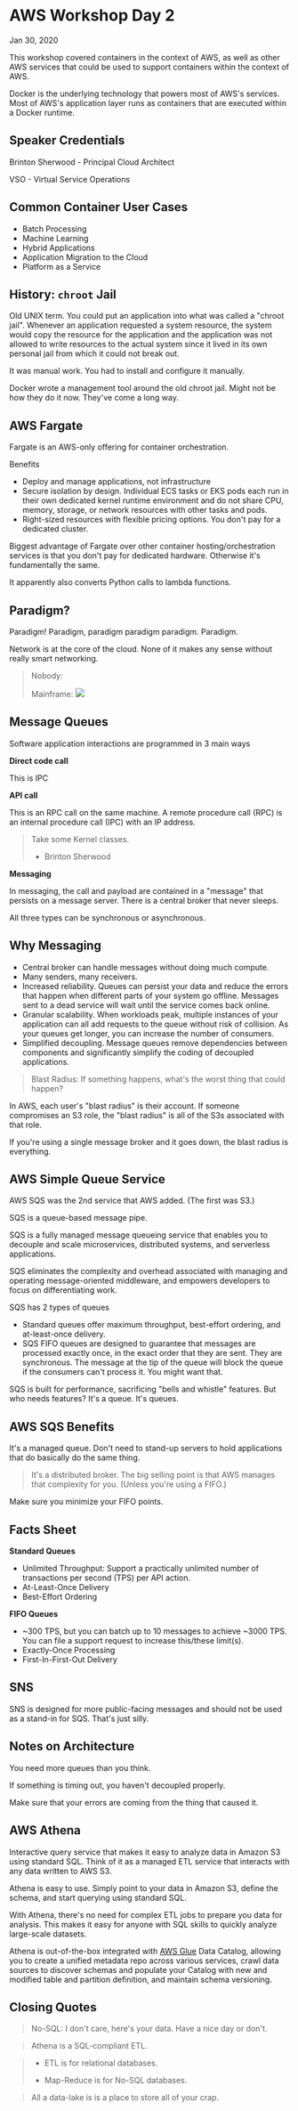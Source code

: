 # AWS Workshop Day 2

Jan 30, 2020

This workshop covered containers in the context of AWS, as well as other AWS services that could be used to support containers within the context of AWS.

Docker is the underlying technology that powers most of AWS's services. Most of AWS's application layer runs as containers that are executed within a Docker runtime.

## Speaker Credentials

Brinton Sherwood - Principal Cloud Architect

VSO - Virtual Service Operations

## Common Container User Cases

- Batch Processing
- Machine Learning
- Hybrid Applications
- Application Migration to the Cloud
- Platform as a Service

## History: `chroot` Jail

Old UNIX term. You could put an application into what was called a "chroot jail". Whenever an application requested a system resource, the system would copy the resource for the application and the application was not allowed to write resources to the actual system since it lived in its own personal jail from which it could not break out.

It was manual work. You had to install and configure it manually.

Docker wrote a management tool around the old chroot jail. Might not be how they do it now. They've come a long way.

## AWS Fargate

Fargate is an AWS-only offering for container orchestration.

Benefits

- Deploy and manage applications, not infrastructure
- Secure isolation by design. Individual ECS tasks or EKS pods each run in their own dedicated kernel runtime environment and do not share CPU, memory, storage, or network resources with other tasks and pods.
- Right-sized resources with flexible pricing options. You don't pay for a dedicated cluster.

Biggest advantage of Fargate over other container hosting/orchestration services is that you don't pay for dedicated hardware. Otherwise it's fundamentally the same.

It apparently also converts Python calls to lambda functions.

## Paradigm?

Paradigm! Paradigm, paradigm paradigm paradigm. Paradigm.

Network is at the core of the cloud. None of it makes any sense without really smart networking.

> Nobody:
>
> Mainframe:
> ![](bender-im-back-baby.jpg)

## Message Queues

Software application interactions are programmed in 3 main ways

**Direct code call**

This is IPC

**API call**

This is an RPC call on the same machine. A remote procedure call (RPC) is an internal procedure call (IPC) with an IP address.

> Take some Kernel classes.
> 
> - Brinton Sherwood

**Messaging**

In messaging, the call and payload are contained in a "message" that persists on a message server. There is a central broker that never sleeps.

All three types can be synchronous or asynchronous.

## Why Messaging

- Central broker can handle messages without doing much compute.
- Many senders, many receivers.
- Increased reliability. Queues can persist your data and reduce the errors that happen when different parts of your system go offline. Messages sent to a dead service will wait until the service comes back online.
- Granular scalability. When workloads peak, multiple instances of your application can all add requests to the queue without risk of collision. As your queues get longer, you can increase the number of consumers.
- Simplified decoupling. Message queues remove dependencies between components and significantly simplify the coding of decoupled applications.

> Blast Radius: If something happens, what's the worst thing that could happen?

In AWS, each user's "blast radius" is their account. If someone compromises an S3 role, the "blast radius" is all of the S3s associated with that role.

If you're using a single message broker and it goes down, the blast radius is everything.

## AWS Simple Queue Service

AWS SQS was the 2nd service that AWS added. (The first was S3.)

SQS is a queue-based message pipe.

SQS is a fully managed message queueing service that enables you to decouple and scale microservices, distributed systems, and serverless applications.

SQS eliminates the complexity and overhead associated with managing and operating message-oriented middleware, and empowers developers to focus on differentiating work.

SQS has 2 types of queues

- Standard queues offer maximum throughput, best-effort ordering, and
  at-least-once delivery.
- SQS FIFO queues are designed to guarantee that messages are processed exactly once, in the exact order that they are sent. They are synchronous. The message at the tip of the queue will block the queue if the consumers can't process it. You might want that.

SQS is built for performance, sacrificing "bells and whistle" features. But who needs features? It's a queue. It's queues.

## AWS SQS Benefits

It's a managed queue. Don't need to stand-up servers to hold applications that do basically do the same thing.

> It's a distributed broker. The big selling point is that AWS manages that complexity for you. (Unless you're using a FIFO.)

Make sure you minimize your FIFO points.

## Facts Sheet

**Standard Queues**

- Unlimited Throughput: Support a practically unlimited number of transactions per second (TPS) per API action.
- At-Least-Once Delivery
- Best-Effort Ordering

**FIFO Queues**

- ~300 TPS, but you can batch up to 10 messages to achieve ~3000 TPS. You can file a support request to increase this/these limit(s).
- Exactly-Once Processing
- First-In-First-Out Delivery

## SNS

SNS is designed for more public-facing messages and should not be used as a stand-in for SQS. That's just silly.

## Notes on Architecture

You need more queues than you think.

If something is timing out, you haven't decoupled properly.

Make sure that your errors are coming from the thing that caused it.

## AWS Athena

Interactive query service that makes it easy to analyze data in Amazon S3 using standard SQL. Think of it as a managed ETL service that interacts with any data written to AWS S3.

Athena is easy to use. Simply point to your data in Amazon S3, define the schema, and start querying using standard SQL.

With Athena, there's no need for complex ETL jobs to prepare you data for analysis. This makes it easy for anyone with SQL skills to quickly analyze large-scale datasets.

Athena is out-of-the-box integrated with [AWS Glue](https://aws.amazon.com/glue/) Data Catalog, allowing you to create a unified metadata repo across various services, crawl data sources to discover schemas and populate your Catalog with new and modified table and partition definition, and maintain schema versioning.

## Closing Quotes

> No-SQL: I don't care, here's your data. Have a nice day or don't.

> Athena is a SQL-compliant ETL.

> - ETL is for relational databases.
> 
> - Map-Reduce is for No-SQL databases.

> All a data-lake is is a place to store all of your crap.
